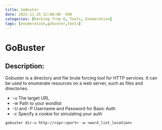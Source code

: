 ```yaml
---
title: GoBuster 
date: 2022-11-25 12:00:00 -500
categories: [Hacking from 0, Tools, Enumeration]
tags: [enumeration,gobuster,tools]
--- 
```


# GoBuster  
## Description: 
Gobuster is a directory and file brute forcing tool for HTTP services. It can be used to enumerate resources on a web server, such as files and directories.

- -u The target URL 
- -w Path to your wordlist 
- -U and -P Username and Password for Basic Auth 
- -c <http cookies> Specify a cookie for simulating your auth

`gobuster dir-u http://<ip>:<port> -w <word_list_location>`